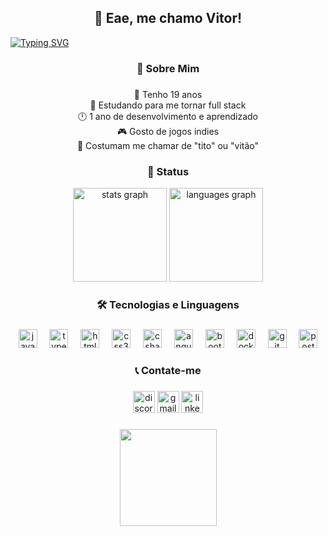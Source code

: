 <h2 align="center">👋 Eae,  me chamo Vitor!</h2>

[![Typing SVG](https://readme-typing-svg.demolab.com?font=Pixelify+Sans&pause=1000&repeat=false&random=false&width=435&lines=Seja+Bem-vindo(a)+ao+meu+perfil!;Fique+%C3%A0+vontade+para+explor%C3%A1-lo.;E+compartilhar+suas+ideias+caso+queira.;Aproveite+a+estadia!;.;..;...;Ainda+por+aqui%3F;J%C3%A1+terminou+de+visualizar+os+projetos%3F;...;Hum...Bem...;%C3%93timo+tempo+para+um+caf%C3%A9%2C+n%C3%A3o+acha%3F;...;Quer+jogar+um+jogo%3F;Pedra%2C+papel+ou+tesoura%2C+conhece%3F;Voc%C3%AA+s%C3%B3+tem+uma+chance%2C+ok%3F;Vamos+l%C3%A1...;3...;2..;1.;Pedra!;E+a%C3%AD%2C+quem+ganhou%3F;Deu+empate%3F+;Sem+trapacear!++Estou+de+olho+%F0%9F%91%81%EF%B8%8F%E2%80%8D%F0%9F%97%A8%EF%B8%8F;Bem...+foi+um+bom+jogo.;At%C3%A9+mais!;%3AD)](https://git.io/typing-svg)

###

<h3 align="center">👤 Sobre Mim</h3>

###

<p align="center">🎂 Tenho 19 anos<br>📖 Estudando para me tornar full stack<br>🕛 1 ano de desenvolvimento e aprendizado<br>🎮 Gosto de jogos indies<br>💭 Costumam me chamar de "tito" ou "vitão"</p>

###

<h3 align="center">💫 Status</h3>

<div align="center">
  <img src="https://github-readme-stats.vercel.app/api?username=viitotito&hide_title=false&hide_rank=false&show_icons=true&include_all_commits=true&count_private=true&disable_animations=false&theme=dracula&locale=en&hide_border=false" height="150" alt="stats graph"  />
  <img src="https://github-readme-stats.vercel.app/api/top-langs?username=viitotito&locale=en&hide_title=false&layout=compact&card_width=320&langs_count=5&theme=dracula&hide_border=false" height="150" alt="languages graph"  />
</div>

###

<h3 align="center">🛠️ Tecnologias e Linguagens</h3>

###

<div align="center">
  <img src="https://cdn.jsdelivr.net/gh/devicons/devicon/icons/javascript/javascript-original.svg" height="30" alt="javascript logo"  />
  <img width="12" />
  <img src="https://cdn.jsdelivr.net/gh/devicons/devicon/icons/typescript/typescript-original.svg" height="30" alt="typescript logo"  />
  <img width="12" />
  <img src="https://cdn.jsdelivr.net/gh/devicons/devicon/icons/html5/html5-original.svg" height="30" alt="html5 logo"  />
  <img width="12" />
  <img src="https://cdn.jsdelivr.net/gh/devicons/devicon/icons/css3/css3-original.svg" height="30" alt="css3 logo"  />
  <img width="12" />
  <img src="https://cdn.jsdelivr.net/gh/devicons/devicon/icons/csharp/csharp-original.svg" height="30" alt="csharp logo"  />
  <img width="12" />
  <img src="https://cdn.jsdelivr.net/gh/devicons/devicon/icons/angularjs/angularjs-original.svg" height="30" alt="angularjs logo"  />
  <img width="12" />
  <img src="https://cdn.jsdelivr.net/gh/devicons/devicon/icons/bootstrap/bootstrap-original.svg" height="30" alt="bootstrap logo"  />
  <img width="12" />
  <img src="https://cdn.jsdelivr.net/gh/devicons/devicon/icons/docker/docker-original.svg" height="30" alt="docker logo"  />
  <img width="12" />
  <img src="https://cdn.jsdelivr.net/gh/devicons/devicon/icons/git/git-original.svg" height="30" alt="git logo"  />
  <img width="12" />
  <img src="https://cdn.jsdelivr.net/gh/devicons/devicon/icons/postgresql/postgresql-original.svg" height="30" alt="postgresql logo"  />
</div>

###

<h3 align="center">📞 Contate-me</h3>

###

<div align="center">
    <img src="https://img.shields.io/static/v1?message=Tito:2621&logo=discord&label=&color=7289DA&logoColor=white&labelColor=&style=for-the-badge" height="35" alt="discord logo"  /> 
    <img src="https://img.shields.io/static/v1?message=viitomontunes@&logo=gmail&label=&color=D14836&logoColor=white&labelColor=&style=for-the-badge" height="35" alt="gmail logo"  />
  <a href="https://www.linkedin.com/in/viito-tito/" target="_blank">
    <img src="https://img.shields.io/static/v1?message=LinkedIn&logo=linkedin&label=&color=0077B5&logoColor=white&labelColor=&style=for-the-badge" height="35" alt="linkedin logo"  />
  </a>
</div>

###

<div align="center">
  <img height="155" src="https://media.giphy.com/media/v1.Y2lkPTc5MGI3NjExNmJnYnZuOHprNGJ1cDg4ZjJuMG9qODdreDM3dGJnMm00YjQ5ZG10NyZlcD12MV9pbnRlcm5hbF9naWZfYnlfaWQmY3Q9Zw/ZB04RpQBkm3Z0qV6KG/giphy.gif"  />
</div>

###
